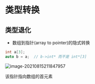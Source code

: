 # 类型转换

## 类型退化

- 数组到指针(array to pointer)的隐式转换

```c++
int a[3];
auto b = a;  // b->int* 而不是 int*[3]
```

![image-20210815211847957](https://natsu-akatsuki.oss-cn-guangzhou.aliyuncs.com/img/image-20210815211847957.png)

该指针指向数组的首元素